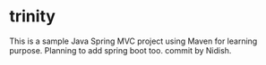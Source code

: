# trinity
This is a sample Java Spring MVC project using Maven for learning purpose. 
Planning to add spring boot too.
commit by Nidish.